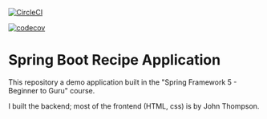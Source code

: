 [![CircleCI](https://circleci.com/gh/LeMikaelF/spring5-recipe-app.svg?style=svg)](https://circleci.com/gh/LeMikaelF/spring5-recipe-app)

[![codecov](https://codecov.io/gh/LeMikaelF/spring5-recipe-app/branch/master/graph/badge.svg)](https://codecov.io/gh/LeMikaelF/spring5-recipe-app)
# Spring Boot Recipe Application

This repository a demo application built in the "Spring Framework 5 - Beginner to Guru" course. 

I built the backend; most of the frontend (HTML, css) is by John Thompson.
